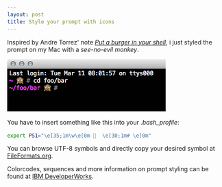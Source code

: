 ```yaml
---
layout: post
title: Style your prompt with icons
---
```

Inspired by Andre Torrez' note [*Put a burger in your shell*](http://notes.torrez.org/2013/04/put-a-burger-in-your-shell.html), i just styled the prompt on my Mac with a *see-no-evil monkey*.

![My new prompt...](/media/prompt-with-monkey.png)

You have to insert something like this into your *.bash_profile*:

```bash
export PS1="\e[35;1m\w\e[0m 🙈  \e[30;1m# \e[0m"
```

You can browse UTF-8 symbols and directly copy your desired symbol at [FileFormats.org](http://www.fileformat.info/info/unicode/block/index.htm).

Colorcodes, sequences and more information on prompt styling can be found at [IBM DeveloperWorks](http://www.ibm.com/developerworks/linux/library/l-tip-prompt/).
